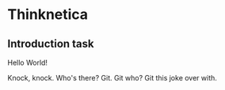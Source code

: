 # Thinknetica

## Introduction task

Hello World!

Knock, knock.
Who's there?
Git.
Git who?
Git this joke over with.
